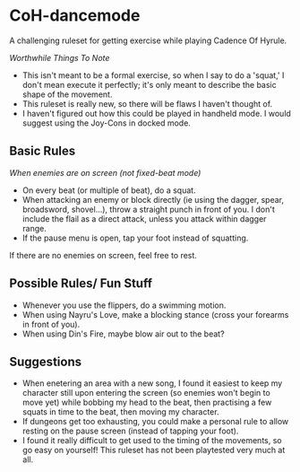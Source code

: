# CoH-dancemode
A challenging ruleset for getting exercise while playing Cadence Of Hyrule.

*Worthwhile Things To Note*
- This isn't meant to be a formal exercise, so when I say to do a 'squat,' I don't mean execute it perfectly; it's only meant to describe the basic shape of the movement. 
- This ruleset is really new, so there will be flaws I haven't thought of.
- I haven't figured out how this could be played in handheld mode. I would suggest using the Joy-Cons in docked mode.

## Basic Rules
*When enemies are on screen (not fixed-beat mode)*
- On every beat (or multiple of beat), do a squat.
- When attacking an enemy or block directly (ie using the dagger, spear, broadsword, shovel...), throw a straight punch in front of you. I don't include the flail as a direct attack, unless you attack within dagger range.
- If the pause menu is open, tap your foot instead of squatting.

If there are no enemies on screen, feel free to rest.

## Possible Rules/ Fun Stuff
- Whenever you use the flippers, do a swimming motion.
- When using Nayru's Love, make a blocking stance (cross your forearms in front of you).
- When using Din's Fire, maybe blow air out to the beat?

## Suggestions
- When enetering an area with a new song, I found it easiest to keep my character still upon entering the screen (so enemies won't begin to move yet) while bobbing my head to the beat, then practising a few squats in time to the beat, then moving my character.
- If dungeons get too exhausting, you could make a personal rule to allow resting on the pause screen (instead of tapping your foot).
- I found it really difficult to get used to the timing of the movements, so go easy on yourself! This ruleset has not been playtested very much at all.

